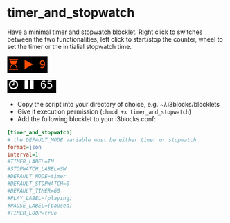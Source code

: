 # timer_and_stopwatch

Have a minimal timer and stopwatch blocklet. Right click to switches between
the two functionalities, left click to start/stop the counter, wheel to set the
timer or the initialial stopwatch time.

![](running_timer.png)

![](paused_stopwatch.png)

* Copy the script into your directory of choice, e.g. ~/.i3blocks/blocklets
* Give it execution permission (`chmod +x timer_and_stopwatch`)
* Add the following blocklet to your i3blocks.conf:

```ini
[timer_and_stopwatch]
# the DEFAULT_MODE variable must be either timer or stopwatch
format=json
interval=1
#TIMER_LABEL=TM
#STOPWATCH_LABEL=SW
#DEFAULT_MODE=timer
#DEFAULT_STOPWATCH=0
#DEFAULT_TIMER=60
#PLAY_LABEL=(playing)
#PAUSE_LABEL=(paused)
#TIMER_LOOP=true
```
